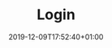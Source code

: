 ---
title: "Login"
date: 2019-12-09T17:52:40+01:00
description: "Login page"
publishdate: 2019-12-09T17:52:40+01:00
lastmod: 2019-12-09T17:52:40+01:00
categories: []
tags: []
weight: 10
slug: ""
aliases: []
toc: false
layout: empty
---